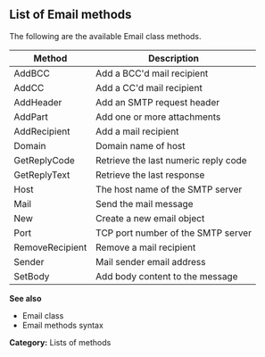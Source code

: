 ## List of Email methods

The following are the available Email class methods.

| Method | Description |
|---|---|
| AddBCC | Add a BCC'd mail recipient |
| AddCC | Add a CC'd mail recipient |
| AddHeader | Add an SMTP request header |
| AddPart | Add one or more attachments |
| AddRecipient | Add a mail recipient |
| Domain | Domain name of host |
| GetReplyCode | Retrieve the last numeric reply code |
| GetReplyText | Retrieve the last response |
| Host | The host name of the SMTP server |
| Mail | Send the mail message |
| New | Create a new email object |
| Port | TCP port number of the SMTP server |
| RemoveRecipient | Remove a mail recipient |
| Sender | Mail sender email address |
| SetBody | Add body content to the message |

**See also**

* Email class
* Email methods syntax

**Category:** Lists of methods